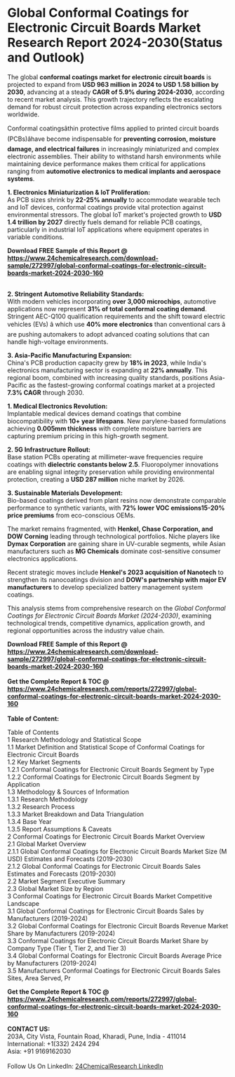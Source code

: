 <h1>Global Conformal Coatings for Electronic Circuit Boards Market Research Report 2024-2030(Status and Outlook)</h1><p>The global <strong>conformal coatings market for electronic circuit boards</strong> is projected to expand from <strong>USD 963 million in 2024 to USD 1.58 billion by 2030</strong>, advancing at a steady <strong>CAGR of 5.9% during 2024-2030</strong>, according to recent market analysis. This growth trajectory reflects the escalating demand for robust circuit protection across expanding electronics sectors worldwide.</p><p>Conformal coatingsâthin protective films applied to printed circuit boards (PCBs)âhave become indispensable for <strong>preventing corrosion, moisture damage, and electrical failures</strong> in increasingly miniaturized and complex electronic assemblies. Their ability to withstand harsh environments while maintaining device performance makes them critical for applications ranging from <strong>automotive electronics to medical implants and aerospace systems</strong>.</p><p><strong>1. Electronics Miniaturization &amp; IoT Proliferation:</strong><br>
As PCB sizes shrink by <strong>22-25% annually</strong> to accommodate wearable tech and IoT devices, conformal coatings provide vital protection against environmental stressors. The global IoT market's projected growth to <strong>USD 1.4 trillion by 2027</strong> directly fuels demand for reliable PCB coatings, particularly in industrial IoT applications where equipment operates in variable conditions.</p><div><b>Download FREE Sample of this Report @ 
            <a href="https://www.24chemicalresearch.com/download-sample/272997/global-conformal-coatings-for-electronic-circuit-boards-market-2024-2030-160">
            https://www.24chemicalresearch.com/download-sample/272997/global-conformal-coatings-for-electronic-circuit-boards-market-2024-2030-160</a></b></div><br><p><strong>2. Stringent Automotive Reliability Standards:</strong><br>
With modern vehicles incorporating <strong>over 3,000 microchips</strong>, automotive applications now represent <strong>31% of total conformal coating demand</strong>. Stringent AEC-Q100 qualification requirements and the shift toward electric vehicles (EVs) â which use <strong>40% more electronics</strong> than conventional cars â are pushing automakers to adopt advanced coating solutions that can handle high-voltage environments.</p><p><strong>3. Asia-Pacific Manufacturing Expansion:</strong><br>
China's PCB production capacity grew by <strong>18% in 2023</strong>, while India's electronics manufacturing sector is expanding at <strong>22% annually</strong>. This regional boom, combined with increasing quality standards, positions Asia-Pacific as the fastest-growing conformal coatings market at a projected <strong>7.3% CAGR</strong> through 2030.</p><p><strong>1. Medical Electronics Revolution:</strong><br>
Implantable medical devices demand coatings that combine biocompatibility with <strong>10+ year lifespans</strong>. New parylene-based formulations achieving <strong>0.005mm thickness</strong> with complete moisture barriers are capturing premium pricing in this high-growth segment.</p><p><strong>2. 5G Infrastructure Rollout:</strong><br>
Base station PCBs operating at millimeter-wave frequencies require coatings with <strong>dielectric constants below 2.5</strong>. Fluoropolymer innovations are enabling signal integrity preservation while providing environmental protection, creating a <strong>USD 287 million</strong> niche market by 2026.</p><p><strong>3. Sustainable Materials Development:</strong><br>
Bio-based coatings derived from plant resins now demonstrate comparable performance to synthetic variants, with <strong>72% lower VOC emissions15-20% price premiums</strong> from eco-conscious OEMs.</p><p>The market remains fragmented, with <strong>Henkel, Chase Corporation, and DOW Corning</strong> leading through technological portfolios. Niche players like <strong>Dymax Corporation</strong> are gaining share in UV-curable segments, while Asian manufacturers such as <strong>MG Chemicals</strong> dominate cost-sensitive consumer electronics applications.</p><p>Recent strategic moves include <strong>Henkel's 2023 acquisition of Nanotech</strong> to strengthen its nanocoatings division and <strong>DOW's partnership with major EV manufacturers</strong> to develop specialized battery management system coatings.</p><p>This analysis stems from comprehensive research on the <em>Global Conformal Coatings for Electronic Circuit Boards Market (2024-2030)</em>, examining technological trends, competitive dynamics, application growth, and regional opportunities across the industry value chain.</p><div><b>Download FREE Sample of this Report @ 
            <a href="https://www.24chemicalresearch.com/download-sample/272997/global-conformal-coatings-for-electronic-circuit-boards-market-2024-2030-160">
            https://www.24chemicalresearch.com/download-sample/272997/global-conformal-coatings-for-electronic-circuit-boards-market-2024-2030-160</a></b></div><br><div><b>Get the Complete Report & TOC @ 
            <a href="https://www.24chemicalresearch.com/reports/272997/global-conformal-coatings-for-electronic-circuit-boards-market-2024-2030-160">
            https://www.24chemicalresearch.com/reports/272997/global-conformal-coatings-for-electronic-circuit-boards-market-2024-2030-160</a></b></div><br>
            <b>Table of Content:</b><p>Table of Contents<br />
1 Research Methodology and Statistical Scope<br />
1.1 Market Definition and Statistical Scope of Conformal Coatings for Electronic Circuit Boards<br />
1.2 Key Market Segments<br />
1.2.1 Conformal Coatings for Electronic Circuit Boards Segment by Type<br />
1.2.2 Conformal Coatings for Electronic Circuit Boards Segment by Application<br />
1.3 Methodology & Sources of Information<br />
1.3.1 Research Methodology<br />
1.3.2 Research Process<br />
1.3.3 Market Breakdown and Data Triangulation<br />
1.3.4 Base Year<br />
1.3.5 Report Assumptions & Caveats<br />
2 Conformal Coatings for Electronic Circuit Boards Market Overview<br />
2.1 Global Market Overview<br />
2.1.1 Global Conformal Coatings for Electronic Circuit Boards Market Size (M USD) Estimates and Forecasts (2019-2030)<br />
2.1.2 Global Conformal Coatings for Electronic Circuit Boards Sales Estimates and Forecasts (2019-2030)<br />
2.2 Market Segment Executive Summary<br />
2.3 Global Market Size by Region<br />
3 Conformal Coatings for Electronic Circuit Boards Market Competitive Landscape<br />
3.1 Global Conformal Coatings for Electronic Circuit Boards Sales by Manufacturers (2019-2024)<br />
3.2 Global Conformal Coatings for Electronic Circuit Boards Revenue Market Share by Manufacturers (2019-2024)<br />
3.3 Conformal Coatings for Electronic Circuit Boards Market Share by Company Type (Tier 1, Tier 2, and Tier 3)<br />
3.4 Global Conformal Coatings for Electronic Circuit Boards Average Price by Manufacturers (2019-2024)<br />
3.5 Manufacturers Conformal Coatings for Electronic Circuit Boards Sales Sites, Area Served, Pr</p><div><b>Get the Complete Report & TOC @ 
            <a href="https://www.24chemicalresearch.com/reports/272997/global-conformal-coatings-for-electronic-circuit-boards-market-2024-2030-160">
            https://www.24chemicalresearch.com/reports/272997/global-conformal-coatings-for-electronic-circuit-boards-market-2024-2030-160</a></b></div><br><b>CONTACT US:</b><br>
            203A, City Vista, Fountain Road, Kharadi, Pune, India - 411014<br>
            International: +1(332) 2424 294<br>
            Asia: +91 9169162030 <br><br>
            Follow Us On LinkedIn: <a href="https://www.linkedin.com/company/24chemicalresearch/">24ChemicalResearch LinkedIn</a>